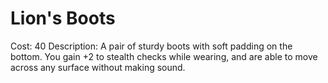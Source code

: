 # Lion's Boots

Cost: 40
Description: A pair of sturdy boots with soft padding on the bottom. You gain +2 to stealth checks while wearing, and are able to move across any surface without making sound.
